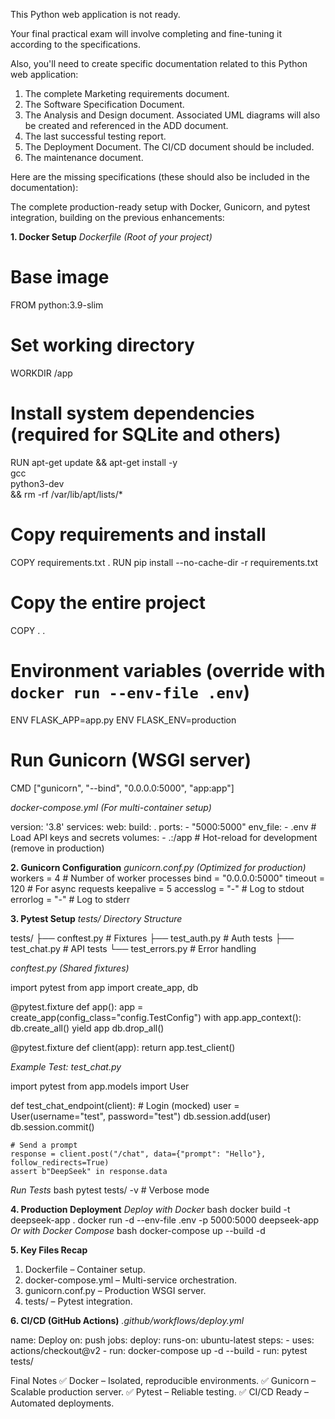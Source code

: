 This Python web application is not ready.

Your final practical exam will involve completing and fine-tuning it according to the specifications.

Also, you'll need to create specific documentation related to this Python web application:
1. The complete Marketing requirements document.
2. The Software Specification Document.
3. The Analysis and Design document. Associated UML diagrams will also be created and referenced in the ADD document.
4. The last successful testing report.
5. The Deployment Document. The CI/CD document should be included.
6. The maintenance document.

Here are the missing specifications (these should also be included in the documentation):

The complete production-ready setup with Docker, Gunicorn, and pytest integration, building on the previous enhancements:

**1. Docker Setup**
_Dockerfile (Root of your project)_

# Base image
FROM python:3.9-slim

# Set working directory
WORKDIR /app

# Install system dependencies (required for SQLite and others)
RUN apt-get update && apt-get install -y \
    gcc \
    python3-dev \
    && rm -rf /var/lib/apt/lists/*

# Copy requirements and install
COPY requirements.txt .
RUN pip install --no-cache-dir -r requirements.txt

# Copy the entire project
COPY . .

# Environment variables (override with `docker run --env-file .env`)
ENV FLASK_APP=app.py
ENV FLASK_ENV=production

# Run Gunicorn (WSGI server)
CMD ["gunicorn", "--bind", "0.0.0.0:5000", "app:app"]

_docker-compose.yml (For multi-container setup)_

version: '3.8'
services:
  web:
    build: .
    ports:
      - "5000:5000"
    env_file:
      - .env  # Load API keys and secrets
    volumes:
      - .:/app  # Hot-reload for development (remove in production)
      
**2. Gunicorn Configuration**
_gunicorn.conf.py (Optimized for production)_
workers = 4  # Number of worker processes
bind = "0.0.0.0:5000"
timeout = 120  # For async requests
keepalive = 5
accesslog = "-"  # Log to stdout
errorlog = "-"   # Log to stderr

**3. Pytest Setup**
_tests/ Directory Structure_

tests/
├── conftest.py      # Fixtures
├── test_auth.py     # Auth tests
├── test_chat.py     # API tests
└── test_errors.py   # Error handling

_conftest.py (Shared fixtures)_

import pytest
from app import create_app, db

@pytest.fixture
def app():
    app = create_app(config_class="config.TestConfig")
    with app.app_context():
        db.create_all()
        yield app
        db.drop_all()

@pytest.fixture
def client(app):
    return app.test_client()
    
_Example Test: test_chat.py_

import pytest
from app.models import User

def test_chat_endpoint(client):
    # Login (mocked)
    user = User(username="test", password="test")
    db.session.add(user)
    db.session.commit()

    # Send a prompt
    response = client.post("/chat", data={"prompt": "Hello"}, follow_redirects=True)
    assert b"DeepSeek" in response.data
    
_Run Tests_
bash
pytest tests/ -v  # Verbose mode

**4. Production Deployment**
_Deploy with Docker_
bash
docker build -t deepseek-app .
docker run -d --env-file .env -p 5000:5000 deepseek-app
_Or with Docker Compose_
bash
docker-compose up --build -d

**5. Key Files Recap**
1. Dockerfile – Container setup.
2. docker-compose.yml – Multi-service orchestration.
3. gunicorn.conf.py – Production WSGI server.
4. tests/ – Pytest integration.

**6. CI/CD (GitHub Actions)**
_.github/workflows/deploy.yml_

name: Deploy
on: push
jobs:
  deploy:
    runs-on: ubuntu-latest
    steps:
      - uses: actions/checkout@v2
      - run: docker-compose up -d --build
      - run: pytest tests/
      
Final Notes
✅ Docker – Isolated, reproducible environments.
✅ Gunicorn – Scalable production server.
✅ Pytest – Reliable testing.
✅ CI/CD Ready – Automated deployments.


